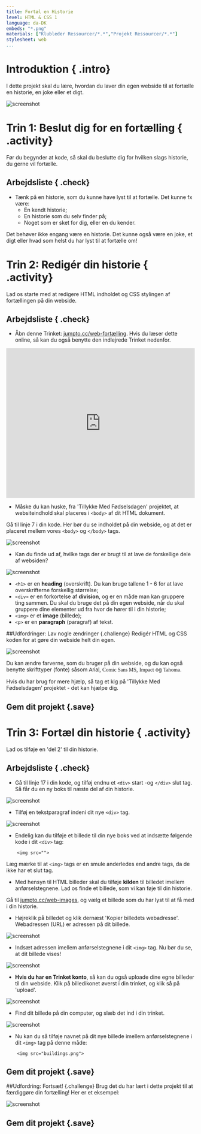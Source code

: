 ```yaml
---
title: Fortæl en Historie
level: HTML & CSS 1
language: da-DK
embeds: "*.png"
materials: ["Klubleder Ressourcer/*.*","Projekt Ressourcer/*.*"]
stylesheet: web
...
```


# Introduktion { .intro}

I dette projekt skal du lære, hvordan du laver din egen webside til at fortælle en historie, en joke eller et digt. 

![screenshot](story-final.png)  

# Trin 1: Beslut dig for en fortælling { .activity}

Før du begynder at kode, så skal du beslutte dig for hvilken slags historie, du gerne vil fortælle.

## Arbejdsliste { .check}

+ Tænk på en historie, som du kunne have lyst til at fortælle. Det kunne fx være: 
	+ En kendt historie;
	+ En historie som du selv finder på;
	+ Noget som er sket for dig, eller en du kender.

Det behøver ikke engang være en historie. Det kunne også være en joke, et digt eller hvad som helst du har lyst til at fortælle om! 

# Trin 2: Redigér din historie { .activity} 

Lad os starte med at redigere HTML indholdet og CSS stylingen af fortællingen på din webside.

## Arbejdsliste { .check}

+ Åbn denne Trinket: <a href="https://trinket.io/html/9adceacf5e" target="_blank">jumpto.cc/web-fortælling</a>. Hvis du læser dette online, så kan du også benytte den indlejrede Trinket nedenfor.

<div class="trinket">
<iframe src="https://trinket.io/embed/html/9adceacf5e" width="100%" height="400" frameborder="0" marginwidth="0" marginheight="0" allowfullscreen></iframe> 
</div> 
 
+ Måske du kan huske, fra 'Tillykke Med Fødselsdagen' projektet, at websiteindhold skal placeres i `<body>` af dit HTML dokument.

Gå til linje 7 i din kode. Her bør du se indholdet på din webside, og at det er placeret mellem vores `<body>` og `</body>` tags.

![screenshot](story-html.png)

+ Kan du finde ud af, hvilke tags der er brugt til at lave de forskellige dele af websiden?

![screenshot](story-elements.png)  

+ `<h1>` er en __heading__ (overskrift). Du kan bruge tallene 1 - 6 for at lave overskrifterne forskellig størrelse; 
+ `<div>` er en forkortelse af __division__, og er en måde man kan gruppere ting sammen. Du skal du bruge det på din egen webside, når du skal gruppere dine elementer ud fra hvor de hører til i din historie;  
+ `<img>` er et __image__ (billede); 
+ `<p>` er en __paragraph__ (paragraf) af tekst.  

##Udfordringer: Lav nogle ændringer {.challenge}
Redigér HTML og CSS koden for at gøre din webside helt din egen. 

![screenshot](story-changes.png)

Du kan ændre farverne, som du bruger på din webside, og du kan også benytte skrifttyper (fonte) såsom <span style="font-family: Arial;">Arial</span>, <span style="font-family: Comic Sans MS;">Comic Sans MS</span>, <span style="font-family: Impact;">Impact</span> og <span style="font-family: Tahoma;">Tahoma</span>.

Hvis du har brug for mere hjælp, så tag et kig på 'Tillykke Med Fødselsdagen' projektet - det kan hjælpe dig.

## Gem dit projekt {.save}

# Trin 3: Fortæl din historie { .activity}

Lad os tilføje en 'del 2' til din historie. 

## Arbejdsliste { .check}

+ Gå til linje 17 i din kode, og tilføj endnu et `<div>` start -og `</div>` slut tag. Så får du en ny boks til næste del af din historie. 

![screenshot](story-div.png)
  
+ Tilføj en tekstparagraf indeni dit nye `<div>` tag.  

![screenshot](story-paragraph.png)

+ Endelig kan du tilføje et billede til din nye boks ved at indsætte følgende kode i dit `<div>` tag:  

```   	
	<img src=""> 
```

Læg mærke til at `<img>` tags er en smule anderledes end andre tags, da de ikke har et slut tag. 

+ Med hensyn til HTML billeder skal du tilføje __kilden__ til billedet imellem anførselstegnene. Lad os finde et billede, som vi kan føje til din historie.

Gå til <a href="http://jumpto.cc/web-images" target="_blank">jumpto.cc/web-images</a>, og vælg et billede som du har lyst til at få med i din historie.

+ Højreklik på billedet og klik dernæst 'Kopier billedets webadresse'. Webadressen (URL) er adressen på dit billede.
 
![screenshot](story-url.png)

+ Indsæt adressen imellem anførselstegnene i dit `<img>` tag. Nu bør du se, at dit billede vises!

![screenshot](story-image.png)

+ __Hvis du har en Trinket konto__, så kan du også uploade dine egne billeder til din webside. Klik på billedikonet øverst i din trinket, og klik så på 'upload'. 

![screenshot](story-upload.png)  

+ Find dit billede på din computer, og slæb det ind i din trinket.

![screenshot](story-drag.png)

+ Nu kan du så tilføje navnet på dit nye billede imellem anførselstegnene i dit `<img>` tag på denne måde:

``` 
	<img src="buildings.png">
``` 

## Gem dit projekt {.save}

##Udfordring: Fortsæt! {.challenge}
Brug det du har lært i dette projekt til at færdiggøre din fortælling! Her er et eksempel:

![screenshot](story-final.png)  

## Gem dit projekt {.save}
